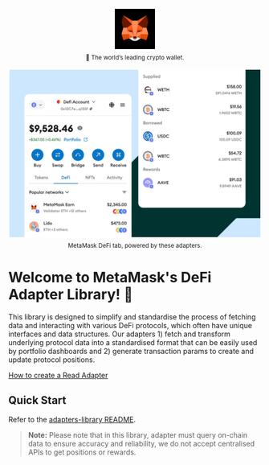 <p align="center">
  <img src="metamask-logo.jpg" width="80"><br>
  <sub>🦊 The world’s leading crypto wallet.</sub>
  <br><br>
  <img src="metamask-defi-tab.jpeg" width="500"><br>
  <sub>MetaMask DeFi tab, powered by these adapters.</sub>
</p>

# Welcome to MetaMask's DeFi Adapter Library! 🦊

This library is designed to simplify and standardise the process of fetching data and interacting with various DeFi protocols, which often have unique interfaces and data structures. Our adapters 1) fetch and transform underlying protocol data into a standardised format that can be easily used by portfolio dashboards and 2) generate transaction params to create and update protocol positions.

[How to create a Read Adapter](./packages/adapters-library/README.md#how-to-create-a-read-adapter)

## Quick Start

Refer to the [adapters-library README](./packages/adapters-library/README.md#setup-steps).

> **Note:** Please note that in this library, adapter must query on-chain data to ensure accuracy and reliability, we do not accept centralised APIs to get positions or rewards.
